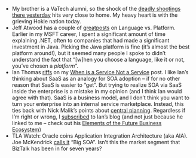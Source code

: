 -   My brother is a VaTech alumni, so the shock of the [deadly shootings
    there yesterday](http://www.msnbc.msn.com/id/18134671/) hits very
    close to home. My heavy heart is with the grieving Hokie nation
    today.
-   Jeff Atwood has a couple of
    [great](http://www.codinghorror.com/blog/archives/000838.html)[posts](http://www.codinghorror.com/blog/archives/000839.html)
    on Language vs. Platform. Earlier in my MSFT career, I spent a
    significant amount of time explaining .NET, often to companies that
    had made a significant investment in Java. Picking the Java platform
    is fine (it’s almost the best platform around!), but it seemed many
    people I spoke to didn’t understand the fact that “[w]hen you choose
    a language, like it or not, you’ve chosen a *platform*“.
-   Ian Thomas
    [riffs](http://itblagger.wordpress.com/2007/04/10/soa-as-internal-saas/)
    on my [When is a Service Not a
    Service](http://devhawk.net/2007/03/21/When+Is+A+Service+Not+A+Service.aspx) post.
    I like Ian’s thinking about SaaS as an analogy for SOA adoption – if
    for no other reason that SaaS is easier to “get”. But trying to
    realize SOA via SaaS inside the enterprise is a mistake in my
    opinion (and I think Ian would agree with that). SaaS is a business
    model, and I don’t think you want to turn your enterprise into an
    internal service marketplace. Instead, this ties back with Nick
    Malik’s points about [central
    planning](http://blogs.msdn.com/nickmalik/archive/2007/04/14/is-central-planning-impossible.aspx). Regardless
    if I’m right or wrong, I
    [subscribed](http://feeds.feedburner.com/itblagger) to Ian’s blog
    (and not just because he linked to me – check out his [Elements of
    the Future Business
    Ecosystem](http://itblagger.wordpress.com/2007/04/07/elements-of-the-future-business-ecosystem-part-i/ "Read Elements of the Future Business Ecosystem (Part I)"))
-   TLA Watch: Oracle coins Application Integration Architecture (aka
    AIA). Joe McKendrick [calls
    it](http://blogs.zdnet.com/service-oriented/?p=857) “Big SOA”. Isn’t
    this the market segment that BizTalk has been in for seven years?

